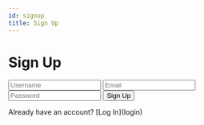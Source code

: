 ```yaml
---
id: signup
title: Sign Up
---
```


# Sign Up

<link rel="stylesheet" type="text/css" href="/css/custom.css"></link>

<div class="form-container">
    <form>
        <input type="text" name="username" placeholder="Username" required></input>
        <input type="email" name="email" placeholder="Email" required></input>
        <input type="password" name="password" placeholder="Password" required></input>
        <button type="submit">Sign Up</button>
    </form>
    <p class="font-color">Already have an account? [Log In](login)</p>
</div>


